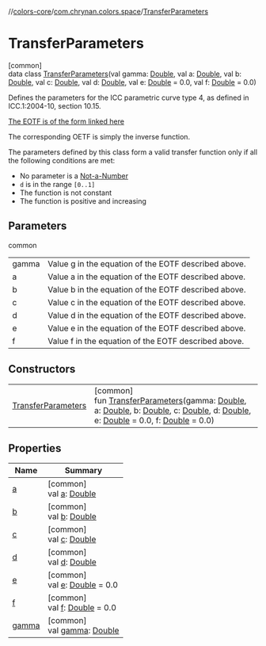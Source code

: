 //[colors-core](../../../index.md)/[com.chrynan.colors.space](../index.md)/[TransferParameters](index.md)

# TransferParameters

[common]\
data class [TransferParameters](index.md)(val gamma: [Double](https://kotlinlang.org/api/latest/jvm/stdlib/kotlin/-double/index.html), val a: [Double](https://kotlinlang.org/api/latest/jvm/stdlib/kotlin/-double/index.html), val b: [Double](https://kotlinlang.org/api/latest/jvm/stdlib/kotlin/-double/index.html), val c: [Double](https://kotlinlang.org/api/latest/jvm/stdlib/kotlin/-double/index.html), val d: [Double](https://kotlinlang.org/api/latest/jvm/stdlib/kotlin/-double/index.html), val e: [Double](https://kotlinlang.org/api/latest/jvm/stdlib/kotlin/-double/index.html) = 0.0, val f: [Double](https://kotlinlang.org/api/latest/jvm/stdlib/kotlin/-double/index.html) = 0.0)

Defines the parameters for the ICC parametric curve type 4, as defined in ICC.1:2004-10, section 10.15.

[The EOTF is of the form linked here](https://d.android.com/reference/android/graphics/ColorSpace.Rgb.TransferParameters)

The corresponding OETF is simply the inverse function.

The parameters defined by this class form a valid transfer function only if all the following conditions are met:

- 
   No parameter is a [Not-a-Number](https://kotlinlang.org/api/latest/jvm/stdlib/kotlin/index.html)
- 
   `d` is in the range `[0..1]`
- 
   The function is not constant
- 
   The function is positive and increasing

## Parameters

common

| | |
|---|---|
| gamma | Value g in the equation of the EOTF described above. |
| a | Value a in the equation of the EOTF described above. |
| b | Value b in the equation of the EOTF described above. |
| c | Value c in the equation of the EOTF described above. |
| d | Value d in the equation of the EOTF described above. |
| e | Value e in the equation of the EOTF described above. |
| f | Value f in the equation of the EOTF described above. |

## Constructors

| | |
|---|---|
| [TransferParameters](-transfer-parameters.md) | [common]<br>fun [TransferParameters](-transfer-parameters.md)(gamma: [Double](https://kotlinlang.org/api/latest/jvm/stdlib/kotlin/-double/index.html), a: [Double](https://kotlinlang.org/api/latest/jvm/stdlib/kotlin/-double/index.html), b: [Double](https://kotlinlang.org/api/latest/jvm/stdlib/kotlin/-double/index.html), c: [Double](https://kotlinlang.org/api/latest/jvm/stdlib/kotlin/-double/index.html), d: [Double](https://kotlinlang.org/api/latest/jvm/stdlib/kotlin/-double/index.html), e: [Double](https://kotlinlang.org/api/latest/jvm/stdlib/kotlin/-double/index.html) = 0.0, f: [Double](https://kotlinlang.org/api/latest/jvm/stdlib/kotlin/-double/index.html) = 0.0) |

## Properties

| Name | Summary |
|---|---|
| [a](a.md) | [common]<br>val [a](a.md): [Double](https://kotlinlang.org/api/latest/jvm/stdlib/kotlin/-double/index.html) |
| [b](b.md) | [common]<br>val [b](b.md): [Double](https://kotlinlang.org/api/latest/jvm/stdlib/kotlin/-double/index.html) |
| [c](c.md) | [common]<br>val [c](c.md): [Double](https://kotlinlang.org/api/latest/jvm/stdlib/kotlin/-double/index.html) |
| [d](d.md) | [common]<br>val [d](d.md): [Double](https://kotlinlang.org/api/latest/jvm/stdlib/kotlin/-double/index.html) |
| [e](e.md) | [common]<br>val [e](e.md): [Double](https://kotlinlang.org/api/latest/jvm/stdlib/kotlin/-double/index.html) = 0.0 |
| [f](f.md) | [common]<br>val [f](f.md): [Double](https://kotlinlang.org/api/latest/jvm/stdlib/kotlin/-double/index.html) = 0.0 |
| [gamma](gamma.md) | [common]<br>val [gamma](gamma.md): [Double](https://kotlinlang.org/api/latest/jvm/stdlib/kotlin/-double/index.html) |
